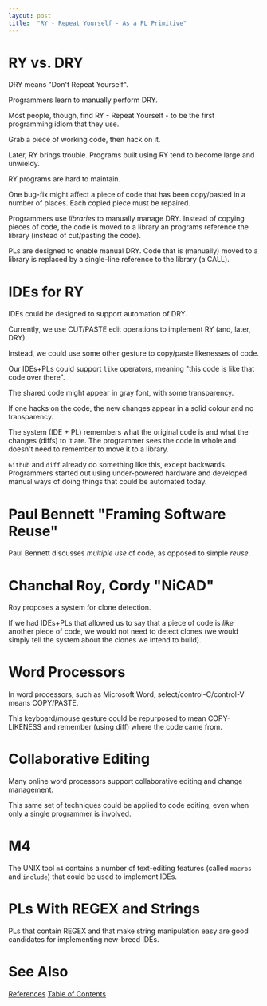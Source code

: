 ```yaml
---
layout: post
title:  "RY - Repeat Yourself - As a PL Primitive"
---
```


# RY vs. DRY

DRY means "Don't Repeat Yourself".

Programmers learn to manually perform DRY.

Most people, though, find RY - Repeat Yourself - to be the first programming idiom that they use.

Grab a piece of working code, then hack on it.

Later, RY brings trouble.  Programs built using RY tend to become large and unwieldy.  

RY programs are hard to maintain.  

One bug-fix might affect a piece of code that has been copy/pasted in a number of places.  Each copied piece must be repaired.

Programmers use _libraries_ to manually manage DRY.  Instead of copying pieces of code, the code is moved to a library an programs reference the library (instead of cut/pasting the code).

PLs are designed to enable manual DRY.  Code that is (manually) moved to a library is replaced by a single-line reference to the library (a CALL).

# IDEs for RY
IDEs could be designed to support automation of DRY.

Currently, we use CUT/PASTE edit operations to implement RY (and, later, DRY).

Instead, we could use some other gesture to copy/paste likenesses of code.

Our IDEs+PLs could support `like` operators, meaning "this code is like that code over there".

The shared code might appear in gray font, with some transparency.

If one hacks on the code, the new changes appear in a solid colour and no transparency.

The system (IDE + PL) remembers what the original code is and what the changes (diffs) to it are. The programmer sees the code in whole and doesn't need to remember to move it to a library.

`Github` and `diff` already do something like this, except backwards.  Programmers started out using under-powered hardware and developed manual ways of doing things that could be automated today.

# Paul Bennett "Framing Software Reuse"

Paul Bennett discusses _multiple use_ of code, as opposed to simple _reuse_.

# Chanchal Roy, Cordy "NiCAD"

Roy proposes a system for clone detection.

If we had IDEs+PLs that allowed us to say that a piece of code is _like_ another piece of code, we would not need to detect clones (we would simply tell the system about the clones we intend to build).

# Word Processors

In word processors, such as Microsoft Word, select/control-C/control-V means COPY/PASTE.

This keyboard/mouse gesture could be repurposed to mean COPY-LIKENESS and remember (using diff) where the code came from.

# Collaborative Editing

Many online word processors support collaborative editing and change management.  

This same set of techniques could be applied to code editing, even when only a single programmer is involved.

# M4

The UNIX tool `m4` contains a number of text-editing features (called `macros` and `include`) that could be used to implement IDEs.

# PLs With REGEX and Strings

PLs that contain REGEX and that make string manipulation easy are good candidates for implementing new-breed IDEs.

# See Also

[References](https://guitarvydas.github.io/2021/01/14/References.html)
[Table of Contents](https://guitarvydas.github.io/2021/05/14/Table-Of-Contents.html)

<script src="https://utteranc.es/client.js" 
        repo="guitarvydas/guitarvydas.github.io" 
        issue-term="pathname" 
        theme="github-light" 
        crossorigin="anonymous" 
        async> 
</script> 

